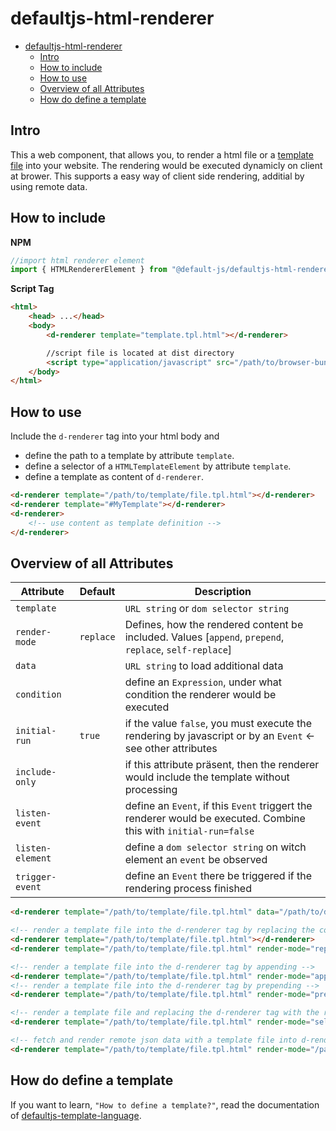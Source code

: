 # defaultjs-html-renderer

- [defaultjs-html-renderer](#defaultjs-html-renderer)
  - [Intro](#intro)
  - [How to include](#how-to-include)
  - [How to use](#how-to-use)
  - [Overview of all Attributes](#overview-of-all-attributes)
  - [How do define a template](#how-do-define-a-template)

## Intro

This a web component, that allows you, to render a html file or a [template file](https://github.com/default-js/defaultjs-template-language#readme) into your website. The rendering would be executed dynamicly on client at brower. This supports a easy way of client side rendering, additial by using remote data.

## How to include

**NPM**

```javascript
//import html renderer element
import { HTMLRendererElement } from "@default-js/defaultjs-html-renderer"
```

**Script Tag**

```html
<html>
    <head> ...</head>
    <body>   
        <d-renderer template="template.tpl.html"></d-renderer>

        //script file is located at dist directory
        <script type="application/javascript" src="/path/to/browser-bundle-defaultjs-html-renderer.min.js" />   
    </body>
</html>
```

## How to use

Include the `d-renderer` tag into your html body and 

- define the path to a template by attribute `template`.
- define a selector of a `HTMLTemplateElement` by attribute `template`.
- define a template as content of `d-renderer`.

```html
<d-renderer template="/path/to/template/file.tpl.html"></d-renderer>
<d-renderer template="#MyTemplate"></d-renderer>
<d-renderer>
    <!-- use content as template definition -->
</d-renderer>
```

## Overview of all Attributes

Attribute        | Default   | Description
-----------------|-----------|---------
`template`       |           | `URL string` or `dom selector string`
`render-mode`    | `replace` | Defines, how the rendered content be included. Values [`append`, `prepend`, `replace`, `self-replace`]
`data`           |           | `URL string` to load additional data
`condition`      |           | define an `Expression`, under what condition the renderer would be executed
`initial-run`    | `true`    | if the value `false`, you must execute the rendering by javascript or by an `Event` <- see other attributes
`include-only`   |           | if this attribute präsent, then the renderer would include the template without processing
`listen-event`   |           | define an `Event`, if this `Event` triggert the renderer would be executed. Combine this with `initial-run=false`
`listen-element` |           | define a `dom selector string` on witch element an `event` be observed
`trigger-event`  |           | define an `Event` there be triggered if the rendering process finished

```html
<d-renderer template="/path/to/template/file.tpl.html" data="/path/to/data/file.json" render-mode="[append|prepand|replace|replace-self]"></d-renderer>

<!-- render a template file into the d-renderer tag by replacing the content of d-renderer tag -->
<d-renderer template="/path/to/template/file.tpl.html"></d-renderer>
<d-renderer template="/path/to/template/file.tpl.html" render-mode="replace"></d-renderer>

<!-- render a template file into the d-renderer tag by appending -->
<d-renderer template="/path/to/template/file.tpl.html" render-mode="append"></d-renderer>
<!-- render a template file into the d-renderer tag by prepending -->
<d-renderer template="/path/to/template/file.tpl.html" render-mode="prepend"></d-renderer>

<!-- render a template file and replacing the d-renderer tag with the rendered content -->
<d-renderer template="/path/to/template/file.tpl.html" render-mode="self-replace"></d-renderer>

<!-- fetch and render remote json data with a template file into d-renderer tag -->
<d-renderer template="/path/to/template/file.tpl.html" render-mode="/path/to/data/file.json"></d-renderer>
```

## How do define a template

If you want to learn, `"How to define a template?"`, read the documentation of [defaultjs-template-language](https://github.com/default-js/defaultjs-template-language#readme).